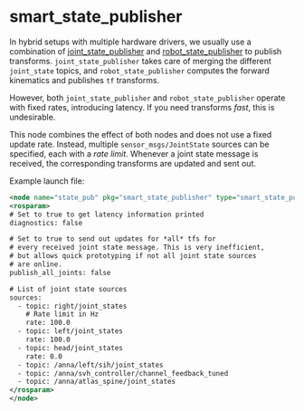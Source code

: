 smart_state_publisher
=====================

In hybrid setups with multiple hardware drivers, we usually use a combination
of [joint_state_publisher] and [robot_state_publisher] to publish transforms.
`joint_state_publisher` takes care of merging the different `joint_state`
topics, and `robot_state_publisher` computes the forward kinematics and
publishes `tf` transforms.

However, both `joint_state_publisher` and `robot_state_publisher` operate with
fixed rates, introducing latency. If you need transforms *fast*, this is
undesirable.

This node combines the effect of both nodes and does not use a fixed update
rate. Instead, multiple `sensor_msgs/JointState` sources can be specified, each
with a *rate limit*. Whenever a joint state message is received, the
corresponding transforms are updated and sent out.

Example launch file:

```XML
<node name="state_pub" pkg="smart_state_publisher" type="smart_state_publisher" respawn="true">
<rosparam>
# Set to true to get latency information printed
diagnostics: false

# Set to true to send out updates for *all* tfs for
# every received joint state message. This is very inefficient,
# but allows quick prototyping if not all joint state sources
# are online.
publish_all_joints: false

# List of joint state sources
sources:
  - topic: right/joint_states
    # Rate limit in Hz
    rate: 100.0
  - topic: left/joint_states
    rate: 100.0
  - topic: head/joint_states
    rate: 0.0
  - topic: /anna/left/sih/joint_states
  - topic: /anna/svh_controller/channel_feedback_tuned
  - topic: /anna/atlas_spine/joint_states
</rosparam>
</node>
```

[joint_state_publisher]: http://wiki.ros.org/joint_state_publisher
[robot_state_publisher]: http://wiki.ros.org/robot_state_publisher
